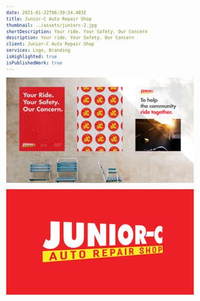 ```yaml
---
date: 2021-01-22T06:39:54.403Z
title: Junior-C Auto Repair Shop
thumbnail: ../assets/juniorc-2.jpg
shortDescription: Your ride. Your Safety. Our Concern
description: Your ride. Your Safety. Our Concern
client: Junior-C Auto Repair Shop
services: Logo, Branding
isHighlighted: true
isPublishedWork: true
---
```

![branding](../assets/juniorc-1.jpg)

![juniorc logo](../assets/juniorc.jpg)
